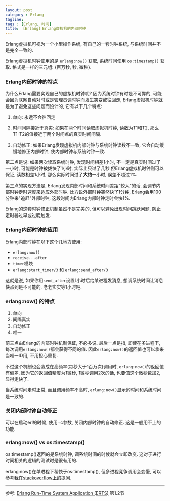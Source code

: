 ```yaml
---
layout: post
category : Erlang
tagline:
tags : [Erlang, 时间]
title: 【Erlang】Erlang虚拟机的内部时钟
---
```


Erlang虚拟机可视为一个小型操作系统, 有自己的一套时钟系统, 与系统时间并不是完全一致的.

Erlang虚拟机时钟使用的是 `erlang:now()` 获取, 系统时间使用 `os:timestamp()` 获取.
格式是一样的三元组: {百万秒, 秒, 微秒}.

### Erlang内部时钟的特点

为什么Erlang需要实现自己的虚拟机时钟呢? 因为系统时钟有时是不可靠的,
可能会因为联网自动对时或是管理员调时钟而发生突变或往回走,
Erlang虚拟机时钟就是为了避免这些问题而设计的, 它有以下几个特点:

1. 单向: 永远不会往回走

2. 时间间隔接近于真实: 如果在两个时间读取虚拟机时钟, 读数为T1和T2,
    那么T1-T2的值接近于两个时间点的真实时间间隔.

3. 自动修正: 如果Erlang发现虚拟机内部时钟与系统时钟读数不一致,
    它会自动缓慢地修正内部时钟, 使内部时钟与系统时钟一致.

第二点是说: 如果两次读取系统时钟, 发现时间相差1小时,
不一定是真实时间过了一小时, 可能是时钟被拨快了1小时, 实际上只过了几秒
但Erlang虚拟机时钟则可以保证, 读数相差1小时, 那么实际时间过了**大约**一小时,
误差不超过1%.

第三点的实现方法是, Erlang发现内部时间和系统时间差距"较大"的话,
会调节内部时钟走时速度来适应外部时钟. 比方说外部时钟突然快了1分钟,
Erlang会用100分钟来"追赶"外部时钟, 这段时间内Erlang内部时钟走时会快1%.

Erlang的这套时钟修正机制虽然不是完美的, 但可以避免出现时间跳跃问题,
防止定时器过早或过晚触发.

### Erlang内部时钟的应用

Erlang内部时钟在以下这个几地方使用:

* `erlang:now()`
* `receive...after`
* `timer`模块
* `erlang:start_timer/3` 和 `erlang:send_after/3`

这就是说, 如果你用`send_after`设置1小时后给某进程发消息,
想调系统时间让消息快点到是不可能的, 老老实实等1小时吧.

### erlang:now() 的特点

1. 单向
2. 间隔真实
3. 自动修正
4. 唯一

前三点由Erlang的内部时钟机制保证, 不必多说. 最后一点是指, 即使在多进程下,
每次调用`erlang:now()`都会获得不同的值.
因此`erlang:now()`的返回值也可以拿来当唯一ID用, 不用担心重复.

不过这个机制也会造成在高频率(每秒大于1百万次)调用时, `erlang:now()`的返回值有偏差.
因为它的返回值精度为1微秒, 1微秒调用2次的话, 也要值这个微秒数加2, 显得走快了.

当系统时间走时正常, 而且调用频率不高时, `erlang:now()`显示的时间和系统时间是一致的.

### 关闭内部时钟自动修正

可以在启动erl的时候, 使用+c参数, 关闭内部时钟的自动修正. 这是一般用不上的功能.

### erlang:now() vs os:timestamp()

os:timestamp()返回的是系统时钟, 调系统时间的时候就会立即改变.
这对于进行时间相关的逻辑的测试时是很有用的.

erlang:now()在单进程下稍快于os:timestamp(), 但多进程竞争调用会变慢,
可以参考[我在stackoverflow上的提问](http://stackoverflow.com/questions/17399544/erlangnow-0-is-faster-than-ostimestamp-0).

---------------

参考: [Erlang Run-Time System Application (ERTS)](http://www.erlang.org/doc/apps/erts/erts.pdf) 第1.2节

